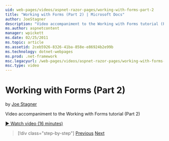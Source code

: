 ```yaml
---
uid: web-pages/videos/aspnet-razor-pages/working-with-forms-part-2
title: "Working with Forms (Part 2) | Microsoft Docs"
author: JoeStagner
description: "Video accompaniment to the Working with Forms tutorial (Part 2)"
ms.author: aspnetcontent
manager: wpickett
ms.date: 02/25/2011
ms.topic: article
ms.assetid: 2ceb5926-8326-41ba-858e-e86924b2e99b
ms.technology: dotnet-webpages
ms.prod: .net-framework
msc.legacyurl: /web-pages/videos/aspnet-razor-pages/working-with-forms-part-2
msc.type: video
---
```

Working with Forms (Part 2)
====================
by [Joe Stagner](https://github.com/JoeStagner)

Video accompaniment to the Working with Forms tutorial (Part 2)

[&#9654; Watch video (16 minutes)](https://channel9.msdn.com/Blogs/ASP-NET-Site-Videos/working-with-forms-part-2)

>[!div class="step-by-step"]
[Previous](working-with-forms-part-1.md)
[Next](working-with-data-part-1.md)